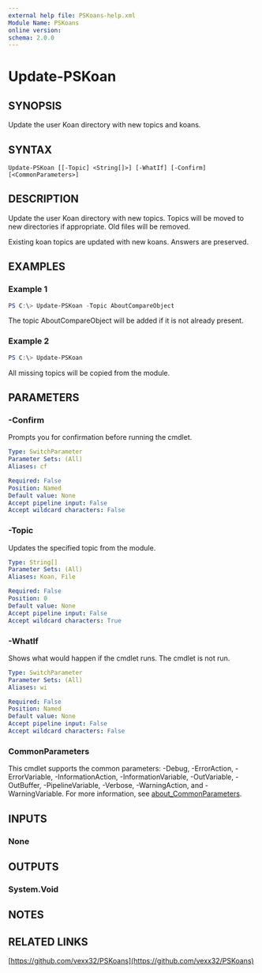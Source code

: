 ```yaml
---
external help file: PSKoans-help.xml
Module Name: PSKoans
online version:
schema: 2.0.0
---
```


# Update-PSKoan

## SYNOPSIS
Update the user Koan directory with new topics and koans.

## SYNTAX

```
Update-PSKoan [[-Topic] <String[]>] [-WhatIf] [-Confirm] [<CommonParameters>]
```

## DESCRIPTION
Update the user Koan directory with new topics. Topics will be moved to new directories if appropriate. Old files will be removed.

Existing koan topics are updated with new koans. Answers are preserved.

## EXAMPLES

### Example 1
```powershell
PS C:\> Update-PSKoan -Topic AboutCompareObject
```

The topic AboutCompareObject will be added if it is not already present.

### Example 2
```powershell
PS C:\> Update-PSKoan
```

All missing topics will be copied from the module.

## PARAMETERS

### -Confirm
Prompts you for confirmation before running the cmdlet.

```yaml
Type: SwitchParameter
Parameter Sets: (All)
Aliases: cf

Required: False
Position: Named
Default value: None
Accept pipeline input: False
Accept wildcard characters: False
```

### -Topic
Updates the specified topic from the module.

```yaml
Type: String[]
Parameter Sets: (All)
Aliases: Koan, File

Required: False
Position: 0
Default value: None
Accept pipeline input: False
Accept wildcard characters: True
```

### -WhatIf
Shows what would happen if the cmdlet runs.
The cmdlet is not run.

```yaml
Type: SwitchParameter
Parameter Sets: (All)
Aliases: wi

Required: False
Position: Named
Default value: None
Accept pipeline input: False
Accept wildcard characters: False
```

### CommonParameters
This cmdlet supports the common parameters: -Debug, -ErrorAction, -ErrorVariable, -InformationAction, -InformationVariable, -OutVariable, -OutBuffer, -PipelineVariable, -Verbose, -WarningAction, and -WarningVariable. For more information, see [about_CommonParameters](http://go.microsoft.com/fwlink/?LinkID=113216).

## INPUTS

### None

## OUTPUTS

### System.Void

## NOTES

## RELATED LINKS

[https://github.com/vexx32/PSKoans](https://github.com/vexx32/PSKoans)